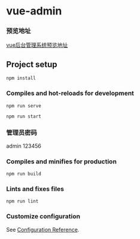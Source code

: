 # vue-admin
### 预览地址
[vue后台管理系统预览地址 ](http://47.102.159.133:8888/)
## Project setup
```
npm install
```

### Compiles and hot-reloads for development
```
npm run serve

npm run start
```
### 管理员密码
admin
123456

### Compiles and minifies for production
```
npm run build
```

### Lints and fixes files
```
npm run lint
```

### Customize configuration
See [Configuration Reference](https://cli.vuejs.org/config/).
